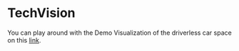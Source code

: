 # TechVision

You can play around with the Demo Visualization of the driverless car space on this [link](http://projector.tensorflow.org/?config=https://raw.githubusercontent.com/gtgeis/TechVision/master/DC_Space_config.json).
